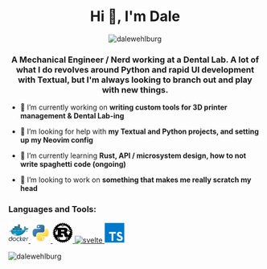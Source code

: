 <h1 align="center">Hi 👋, I'm Dale</h1>
<p align="center"> <img src="https://komarev.com/ghpvc/?username=dalewehlburg&label=Visitors&color=000000&style=flat" alt="dalewehlburg" /> </p>
<h3 align="center">A Mechanical Engineer / Nerd working at a Dental Lab. A lot of what I do revolves around Python and rapid UI development with Textual, but I'm always looking to branch out and play with new things.</h3>


- 🔭 I’m currently working on **writing custom tools for 3D printer management & Dental Lab-ing**

- 🤝 I’m looking for help with **my Textual and Python projects, and setting up my Neovim config**

- 🌱 I’m currently learning **Rust, API / microsystem design, how to not write spaghetti code (ongoing)**

- 👯 I’m looking to work on **something that makes me really scratch my head**

<!-- <h3 align="left">Connect with me:</h3>
<p align="left">
<a href="https://twitter.com/wehlby" target="blank"><img align="center" src="https://raw.githubusercontent.com/rahuldkjain/github-profile-readme-generator/master/src/images/icons/Social/twitter.svg" alt="wehlby" height="30" width="40" /></a>
<a href="https://linkedin.com/in/dalewehlburg" target="blank"><img align="center" src="https://raw.githubusercontent.com/rahuldkjain/github-profile-readme-generator/master/src/images/icons/Social/linked-in-alt.svg" alt="dalewehlburg" height="30" width="40" /></a>
</p> -->

<h3 align="left">Languages and Tools:</h3>
<p align="left"> <a href="https://www.docker.com/" target="_blank" rel="noreferrer"> <img src="https://raw.githubusercontent.com/devicons/devicon/master/icons/docker/docker-original-wordmark.svg" alt="docker" width="40" height="40"/> </a> <a href="https://www.python.org" target="_blank" rel="noreferrer"> <img src="https://raw.githubusercontent.com/devicons/devicon/master/icons/python/python-original.svg" alt="python" width="40" height="40"/> </a> <a href="https://www.rust-lang.org" target="_blank" rel="noreferrer"> <img src="https://raw.githubusercontent.com/devicons/devicon/master/icons/rust/rust-plain.svg" alt="rust" width="40" height="40"/> </a> <a href="https://svelte.dev" target="_blank" rel="noreferrer"> <img src="https://upload.wikimedia.org/wikipedia/commons/1/1b/Svelte_Logo.svg" alt="svelte" width="40" height="40"/> </a> <a href="https://www.typescriptlang.org/" target="_blank" rel="noreferrer"> <img src="https://raw.githubusercontent.com/devicons/devicon/master/icons/typescript/typescript-original.svg" alt="typescript" width="40" height="40"/> </a> </p>

<p><img align="center" src="https://github-readme-stats.vercel.app/api/top-langs?username=dalewehlburg&show_icons=true&locale=en&layout=compact" alt="dalewehlburg" /></p>

